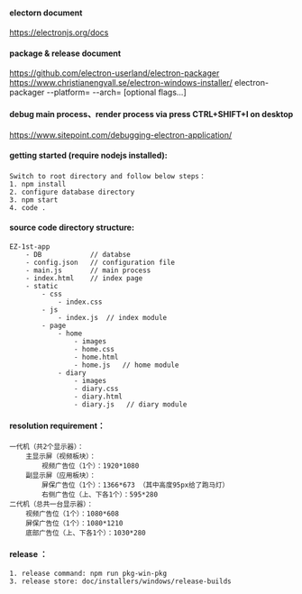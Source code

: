 #### electorn document
https://electronjs.org/docs

#### package & release document
https://github.com/electron-userland/electron-packager
https://www.christianengvall.se/electron-windows-installer/
electron-packager <sourcedir> <appname> --platform=<platform> --arch=<arch> [optional flags...]

#### debug main process、render process via press CTRL+SHIFT+I on desktop
https://www.sitepoint.com/debugging-electron-application/

#### getting started (require nodejs installed):
    Switch to root directory and follow below steps：
    1. npm install
    2. configure database directory
    3. npm start
	4. code . 

#### source code directory structure:
    EZ-1st-app
        - DB            // databse 
        - config.json   // configuration file
        - main.js       // main process
        - index.html    // index page
        - static
            - css
                - index.css
            - js
                - index.js  // index module
            - page
                - home     
                    - images
                    - home.css
                    - home.html
                    - home.js   // home module
                - diary     
                    - images
                    - diary.css
                    - diary.html
                    - diary.js   // diary module

#### resolution requirement：
    一代机（共2个显示器）：
        主显示屏（视频板块）：
            视频广告位（1个）：1920*1080
        副显示屏（应用板块）：	
            屏保广告位（1个）：1366*673 （其中高度95px给了跑马灯）
            右侧广告位（上、下各1个）：595*280
    二代机（总共一台显示器）：
        视频广告位（1个）：1080*608
        屏保广告位（1个）：1080*1210
        底部广告位（上、下各1个）：1030*280

#### release ：
    1. release command: npm run pkg-win-pkg
    3. release store: doc/installers/windows/release-builds
